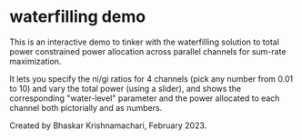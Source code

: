 # waterfilling demo
This is an interactive demo to tinker with the waterfilling solution to total power constrained power allocation across parallel channels for sum-rate maximization.

It lets you specify the ni/gi ratios for 4 channels (pick any number from 0.01 to 10) and vary the total power (using a slider), and shows the corresponding "water-level" parameter and the power allocated to each channel both pictorially and as numbers.


Created by Bhaskar Krishnamachari, February 2023.
